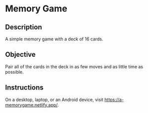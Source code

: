 # Memory Game
## Description
A simple memory game with a deck of 16 cards.

## Objective
Pair all of the cards in the deck in as few moves and as little time as possible. 

## Instructions
On a desktop, laptop, or an Android device, visit https://a-memorygame.netlify.app/.
